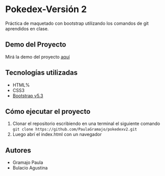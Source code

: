 # Pokedex-Versión 2

Práctica de maquetado con bootstrap utilizando los comandos de git aprendidos en clase.

## Demo del Proyecto

Mirá la demo del proyecto [aquí](https://pokedexv2-gramajop-bulacioa.netlify.app/)

## Tecnologías utilizadas 

- HTML%
- CSS3
- [Bootstrap v5.3](https://getbootstrap.com/)


## Cómo ejecutar el proyecto

1. Clonar el repositorio escribiendo en una terminal el siguiente comando `git clone https://github.com/PaulaGramajo/pokedexv2.git`
1. Luego abrí el index.html con un navegador


## Autores

- Gramajo Paula
- Bulacio Agustina